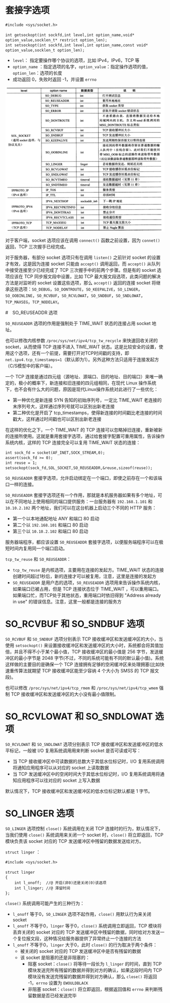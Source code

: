 # 套接字选项

```
#include <sys/socket.h>

int getsockopt(int sockfd,int level,int option_name,void* option_value,socklen_t* restrict option_len);
int setsockopt(int sockfd,int level,int option_name,const void* option_value,socklen_t option_len);
```

- `level`： 指定要操作哪个协议的选项，比如 IPv4，IPv6，TCP 等
- `option_name` ：指定选项的名字，`option_value`：指定操作选项的值，`option_len`：选项的长度
- 成功返回 0，失败时返回 -1，并设置 `errno`

![](./img/socket_option.png)

对于客户端，socket 选项应该在调用 `connect()` 函数之前设置，因为 `connet()` 返回，TCP 三次握手已经完成。

对于服务器，有部分 socket 选项只有在调用 `listen()` 之前针对 socket 的设置才有效，这是因为连接 socket 只能由 `accept()` 调用返回，而 `accept()` 从队列中接受连接至少已经完成了  TCP 三次握手中的前两个步骤。但是有的 socket 选项应该在 TCP 同步报文段中设置，比如 TCP 最大报文段选项，此类问题的解决方法是对监听的 socket 设置这些选项，那么 `accept()` 返回的连接 socket 将继承这些选项：`SO_DEBUG`，`SO_DONTROUTE`，`SO_KEEPALIVE`，`SO_LINGER`，`SO_OOBINLINE`，`SO_RCVBUF`，`SO_RCVLOWAT`，`SO_SNDBUF`，`SO_SNDLOWAT`，`TCP_MAXSEG`，`TCP_NODELAY`。

#　SO_REUSEADDR 选项

`SO_REUSEADDR` 选项的作用是强制处于 TIME_WAIT 状态的连接占用 socket 地址。

也可以修改内核参数 `/proc/sys/net/ipv4/tcp_tw_recycle` 来快速回收关闭的 socket，从而使得  TCP 连接不进入 TIME_WAIT 状态。这是比较安全的设置，使用这个选项，还有一个前提，需要打开对TCP时间戳的支持，即 `net.ipv4.tcp_timestamps=1`（默认即为1）。另外这种方法只适用于连接发起方（C/S模型中的客户端）。

一个 TCP 连接是通过四元组（源地址、源端口、目的地址、目的端口）来唯一确定的，极小的概率下，新连接和旧连接的四元组相同，在现代 Linux 操作系统下，也不会有什么大的问题，原因是现代Linux操作系统对此进行了一些优化：

- 第一种优化是新连接 SYN 告知的初始序列号，一定比 TIME_WAIT 老连接的末序列号大，这样通过序列号就可以区别出新老连接
- 第二种优化是开启了 tcp_timestamps，使得新连接的时间戳比老连接的时间戳大，这样通过时间戳也可以区别出新老连接

在这样的优化之下，一个 TIME_WAIT 的 TCP 连接可以忽略掉旧连接，重新被新的连接所使用。这就是重用套接字选项，通过给套接字配置可重用属性，告诉操作系统内核，这样的 TCP 连接完全可以复用 TIME_WAIT 状态的连接：

```
int sock_fd = socket(AF_INET,SOCK_STREAM,0);
assert(sock_fd >= 0);
int reuse = 1;
setsockopt(sock_fd,SOL_SOCKET,SO_REUSEADDR,&reuse,sizeof(reuse));
```

`SO_REUSEADDR` 套接字选项，允许启动绑定在一个端口，即使之前存在一个和该端口一样的连接。

`SO_REUSEADDR` 套接字选项还有一个作用，那就是本机服务器如果有多个地址，可以在不同地址上使用相同的端口提供服务：一台服务器有 `192.168.1.101` 和`10.10.2.102` 两个地址，我们可以在这台机器上启动三个不同的 HTTP 服务：

- 第一个以本地通配地址 ANY 和端口 80 启动
- 第二个以 `192.168.101` 和端口 80 启动
- 第三个以 `10.10.2.102` 和端口 80 启动

服务器端程序，都应该设置 `SO_REUSEADDR` 套接字选项，以便服务端程序可以在极短时间内复用同一个端口启动。

`tcp_tw_reuse` 和 `SO_REUSEADDR`：

- `tcp_tw_reuse` 是内核选项，主要用在连接的发起方。TIME_WAIT 状态的连接创建时间超过1秒后，新的连接才可以被复用，注意，这里是连接的发起方
- `SO_REUSEADDR` 是用户态的选项，`SO_REUSEADDR` 选项用来告诉操作系统内核，如果端口已被占用，但是 TCP 连接状态位于 TIME_WAIT ，可以重用端口。如果端口忙，而TCP处于其他状态，重用端口时依旧得到 "Address already in use" 的错误信息。注意，这里一般都是连接的服务方

# SO_RCVBUF 和 SO_SNDBUF 选项

`SO_RCVBUF` 和 `SO_SNDBUF` 选项分别表示 TCP 接收缓冲区和发送缓冲区的大小，当使用 `setsockopt()` 来设置接收缓冲区和发送缓冲区的大小时，系统都会将其值加倍，并且不得不小于某个最小值，TCP 接收缓冲区的最小值是 256 字节，发送缓冲区的最小字节是  2048 字节(不过，不同的系统可能有不同的默认最小值)。系统这样做的主要目的是确保一个 TCP 连接拥有足够的空闲缓冲区来处理拥塞(比如快速重传算法就期望 TCP 接收缓冲区能至少容纳 4 个大小为 SMSS 的 TCP 报文段)。

也可以修改 `/proc/sys/net/ipv4/tcp_rmem` 和 `/proc/sys/net/ipv4/tcp_wmem` 强制 TCP 接收缓冲区和发送缓冲区的大小没有最小值限制。

# SO_RCVLOWAT 和 SO_SNDLOWAT 选项

`SO_RCVLOWAT` 和 `SO_SNDLOWAT` 选项分别表示 TCP 接收缓冲区和发送缓冲区的低水平标记，一般被 I/O 复用系统调用用来判断 socket 是否可读或可写：

- 当 TCP 接收缓冲区中可读数据的总数大于其低水位标记时，I/O 复用系统调用将通知应用程序可以从对应的 socket 上读取数据
- 当 TCP 发送缓冲区中的空闲时间大于其低水位标记时，I/O 复用系统调用将通知应用程序可以往对应的 socket 上写入数据

默认情况下，TCP 接收缓冲区和发送缓冲区的低水位标记默认都是 1 字节。

# SO_LINGER 选项

`SO_LINGER` 选项控制 `close()` 系统调用在关闭 TCP 连接时的行为，默认情况下，当我们使用 `close()` 系统调用来关闭一个 socket 时，`close()` 将立即返回，TCP 模块负责该 socket 对应的 TCP 发送缓冲区中残留的数据发送给对方。

`struct linger` ：

```
#include <sys/socket.h>

struct linger
{
	int l_onoff;  //@ 开启(非0)还是关闭(0)该选项
	int l_linger; //@ 滞留时间
};
```

`close()` 系统调用可能产生的三种行为：

- `l_onoff` 等于0，`SO_LINGER` 选项不起作用，`close()` 用默认行为来关闭 socket
- `l_onoff` 不等于0，`linger` 等于0，`close()` 系统调用立即返回，TCP 模块将丢弃关闭的 socket 对应的 TCP 发送缓冲区中残留的数据，同时给对方发送一个复位报文段，这种情况给服务器提供了异常终止一个连接的方法
- `l_onoff` 不等于0，`linger` 大于0，此时 `close()` 的行为取决于两个条件：
  - 被关闭的 socket 对应的 TCP 发送缓冲区中是否有残留的数据
  - 该 socket 是阻塞的还是非阻塞的：
    - 阻塞 socket：`close()` 将等待一段长为 `l_linger` 的时间，直到 TCP 模块发送完所有残留的数据并得到对方的确认，如果这段时间内  TCP 模块没有发送完残留的数据并得到对方确认，那么 `close()` 将返回 -1，`errno` 设置为 `EWOULDBLACK`
    - 非阻塞 socket：`close()` 将立即返回，根据返回值和 `errno` 来判断残留数据是否已经发送完毕

